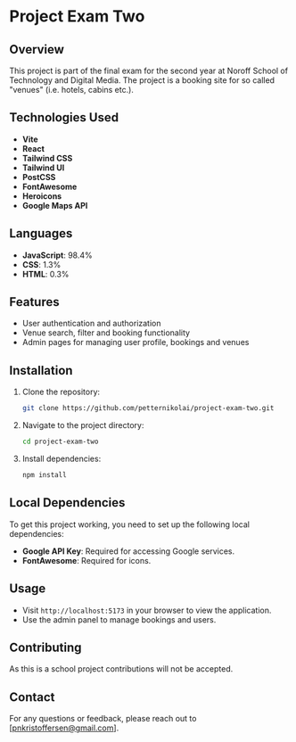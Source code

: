 # Project Exam Two

## Overview
This project is part of the final exam for the second year at Noroff School of Technology and Digital Media. The project is a booking site for so called "venues" (i.e. hotels, cabins etc.).

## Technologies Used
- **Vite**
- **React**
- **Tailwind CSS**
- **Tailwind UI**
- **PostCSS**
- **FontAwesome**
- **Heroicons**
- **Google Maps API**

## Languages
- **JavaScript**: 98.4%
- **CSS**: 1.3%
- **HTML**: 0.3%

## Features
- User authentication and authorization
- Venue search, filter and booking functionality
- Admin pages for managing user profile, bookings and venues

## Installation
1. Clone the repository:
    ```bash
    git clone https://github.com/petternikolai/project-exam-two.git
    ```
2. Navigate to the project directory:
    ```bash
    cd project-exam-two
    ```
3. Install dependencies:
    ```bash
    npm install
    ```

## Local Dependencies
To get this project working, you need to set up the following local dependencies:
- **Google API Key**: Required for accessing Google services.
- **FontAwesome**: Required for icons.

## Usage
- Visit `http://localhost:5173` in your browser to view the application.
- Use the admin panel to manage bookings and users.

## Contributing
As this is a school project contributions will not be accepted. 

## Contact
For any questions or feedback, please reach out to [pnkristoffersen@gmail.com].
